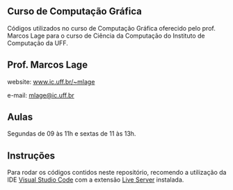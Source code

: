 ## Curso de Computação Gráfica

Códigos utilizados no curso de Computação Gráfica oferecido pelo prof. Marcos Lage para o curso de Ciência da Computação do Instituto de Computação da UFF.

## Prof. Marcos Lage
website: www.ic.uff.br/~mlage

e-mail: mlage@ic.uff.br

## Aulas
Segundas de 09 às 11h e sextas de 11 às 13h.

## Instruções
Para rodar os códigos contidos neste repositório, recomendo a utilização da IDE [Visual Studio Code](https://code.visualstudio.com/) com a extensão [Live Server](https://marketplace.visualstudio.com/items?itemName=ritwickdey.LiveServer) instalada.
